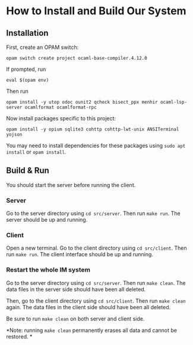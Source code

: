 # How to Install and Build Our System

## Installation

First, create an OPAM switch:

```text
opam switch create project ocaml-base-compiler.4.12.0
```

If prompted, run

```text
eval $(opam env)
```

Then run

```text
opam install -y utop odoc ounit2 qcheck bisect_ppx menhir ocaml-lsp-server ocamlformat ocamlformat-rpc
```

Now install packages specific to this project:

```text
opam install -y opium sqlite3 cohttp cohttp-lwt-unix ANSITerminal yojson 
```

You may need to install dependencies for these packages using `sudo apt install` or `opam install`.

## Build & Run

You should start the server before running the client.

### Server

Go to the server directory using `cd src/server`. Then run `make run`. The server should be up and running.

### Client

Open a new terminal. Go to the client directory using `cd src/client`. Then run `make run`. The client interface should be up and running.

### Restart the whole IM system

Go to the server directory using `cd src/server`. Then run `make clean`. The data files in the server side should have been all deleted. 

Then, go to the client directory using `cd src/client`. Then run `make clean` again. The data files in the client side should have been all deleted. 

Be sure to run `make clean` on both server and client side. 

*Note: running `make clean` permanently erases all data and cannot be restored. *